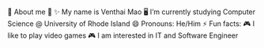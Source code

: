 🔭 About me 👋
✨ My name is Venthai Mao
🖥 I’m currently studying Computer Science @ University of Rhode Island
😄 Pronouns: He/Him
⚡ Fun facts:
🎮 I like to play video games
🎮 I am interested in IT and Software Engineer
